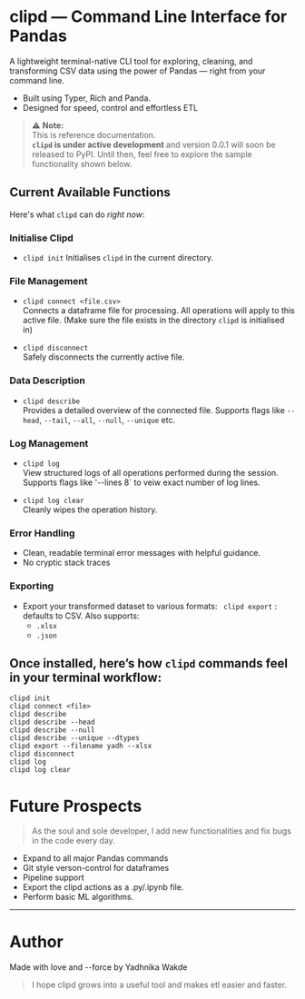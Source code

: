 # clipd — Command Line Interface for Pandas

A lightweight terminal-native CLI tool for exploring, cleaning, and transforming CSV data using the power of Pandas — right from your command line.  
- Built using Typer, Rich and Panda. 
- Designed for speed, control and effortless ETL


> ⚠️ **Note:**  
> This is reference documentation.  
> **`clipd` is under active development** and version 0.0.1 will soon be released to PyPI.
> Until then, feel free to explore the sample functionality shown below.


## Current Available Functions

Here's what `clipd` can do *right now*:

### Initialise Clipd
- `clipd init`
   Initialises `clipd` in the current directory.
  
### File Management
- `clipd connect <file.csv>`  
  Connects a dataframe file for processing. All operations will apply to this active file. (Make sure the file exists in the directory `clipd` is initialised in)

- `clipd disconnect`  
  Safely disconnects the currently active file.

### Data Description
- `clipd describe`  
  Provides a detailed overview of the connected file. Supports flags like `--head`, `--tail`, `--all`, `--null`, `--unique` etc. 

### Log Management
- `clipd log`  
  View structured logs of all operations performed during the session. Supports flags like '--lines 8` to veiw exact number of log lines. 

- `clipd log clear`  
  Cleanly wipes the operation history. 

### Error Handling
- Clean, readable terminal error messages with helpful guidance.
- No cryptic stack traces

### Exporting
- Export your transformed dataset to various formats:
  ``` clipd export``` : defaults to CSV.
  Also supports:
  - `.xlsx`  
  - `.json`



## Once installed, here’s how `clipd` commands feel in your terminal workflow:

```
clipd init
clipd connect <file>
clipd describe
clipd describe --head
clipd describe --null
clipd describe --unique --dtypes
clipd export --filename yadh --xlsx
clipd disconnect
clipd log
clipd log clear
```

# Future Prospects
> As the soul and sole developer, I add new functionalities and fix bugs in the code every day.
- Expand to all major Pandas commands
- Git style verson-control for dataframes
- Pipeline support
- Export the clipd actions as a .py/.ipynb file.
- Perform basic ML algorithms. 

---

# Author
Made with love and --force by Yadhnika Wakde
> I hope clipd grows into a useful tool and makes etl easier and faster. 



